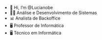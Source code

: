 - 👋 Hi, I’m @Lucianobe
- 👨‍💻 Análise e Desenvolvimento de Sistemas 
- 📊 Analista de Backoffice
- 🖥 Professor de Informática
- 🖥 Técnico em Informática

<!---
Lucianobe/Lucianobe is a ✨ special ✨ repository because its `README.md` (this file) appears on your GitHub profile.
You can click the Preview link to take a look at your changes.
--->
